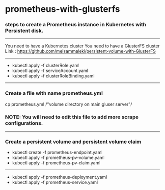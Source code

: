 # prometheus-with-glusterfs
### steps to create a Prometheus instance in Kubernetes with Persistent disk.
****
You need to have a Kubernetes cluster 
You need to have a GlusterFS cluster
Link : https://github.com/meisammaleki/persistent-volume-with-GlusterFS

****

- kubectl apply -f clusterRole.yaml
- kubectl apply -f serviceAccount.yaml
- kubectl apply -f clusterRoleBinding.yaml

****

### Create a file with name prometheus.yml

cp prometheus.yml /"volume directory on main gluser server"/

### NOTE: You will need to edit this file to add more scrape configurations.
****
### Create a persistent volume and persistent volume claim
- kubectl create -f prometheus-endpoint.yaml
- kubectl apply -f prometheus-pv-volume.yaml
- kubectl apply -f prometheus-pv-claim.yaml

****
- kubectl apply -f prometheus-deployment.yaml
- kubectl apply -f prometheus-service.yaml
  
  

  
  
